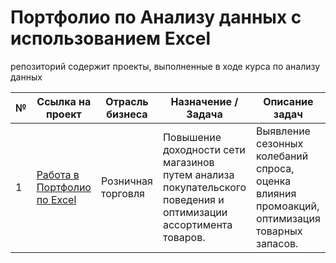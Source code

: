 # Портфолио по Анализу данных с использованием Excel
репозиторий содержит проекты,  выполненные в ходе курса по анализу данных

| № | Ссылка на проект                                                                 | Отрасль бизнеса | Назначение / Задача | Описание задач | Используемые инструменты  | Применённые функции | Презентация проекта |
|---|----------------------------------------------------------------------------------|-------------------|-------------------------------------------------------------------------------|----------------------------------------------------------------|---------------------------------|--------------------------------|---------------------------------------|
| 1 | [Работа в Портфолио по Excel](https://github.com/Oleg-GRSH/portfolio_excel/tree/cb3b655252dd4bea9bba9a55c15124fc99fac63d/%D0%90%D0%BD%D0%B0%D0%BB%D0%B8%D0%B7%D0%B0%20%D1%82%D1%80%D0%B5%D0%BD%D0%B4%D0%BE%D0%B2%20%D0%B8%20%D0%BF%D1%80%D0%BE%D0%B3%D0%BD%D0%BE%D0%B7%D0%B8%D1%80%D0%BE%D0%B2%D0%B0%D0%BD%D0%B8%D0%B5%20%D0%BF%D1%80%D0%BE%D0%B4%D0%B0%D0%B6)| Розничная торговля | Повышение доходности сети магазинов путем анализа покупательского поведения и оптимизации ассортимента товаров. | Выявление сезонных колебаний спроса, оценка влияния промоакций, оптимизация товарных запасов. | *Excel* | Агрегация данных, визуализация | [Презентация "Анализ данных продаж"](https://drive.google.com/file/d/1LEtadU_6YBKnjR0Bq9r7Mqoby6mxNKqs/view?usp=sharing)


